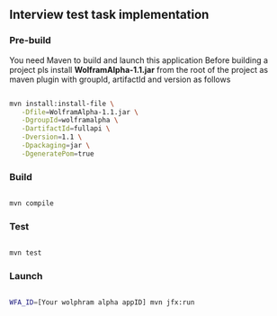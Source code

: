 ## Interview test task implementation

### Pre-build
You need Maven to build and launch this application
Before building a project pls install **WolframAlpha-1.1.jar** from the root of the project as maven plugin with groupId, artifactId and version as follows

```sh

mvn install:install-file \
   -Dfile=WolframAlpha-1.1.jar \
   -DgroupId=wolframalpha \
   -DartifactId=fullapi \
   -Dversion=1.1 \
   -Dpackaging=jar \
   -DgeneratePom=true

```

### Build

```sh

mvn compile

```

### Test

```sh

mvn test

```

### Launch

```sh

WFA_ID=[Your wolphram alpha appID] mvn jfx:run

```
